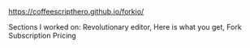 

https://coffeescripthero.github.io/forkio/ 

Sections I worked on: Revolutionary editor, Here is what you get, Fork Subscription Pricing

